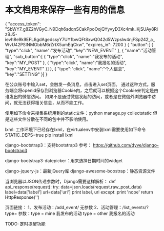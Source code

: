 本文档用来保存一些有用的信息
==============================
{
    "access_token": "SbWY7_g8Z2hVGyC_N9Dqh6sdqnSCakPpoOojQYyvyD3Xc4mk_KjSUAy8RizBJ5-ievh8e9k9EFL8gdAgedssyY7UY1bwQFt8xwQ042d5Wzpslw4njFSp242_a_WvU42PSINMObbM6rZrtX5umEqCkw",
    "expires_in": 7200
}
{
     "button":[
     {
          "type":"click",
          "name":"发布活动",
          "key":"NEW_EVENT"
      },
      {
          "name":"活动管理",
           "sub_button":[
           {
               "type":"click",
               "name":"我发布的活动",
               "key":"MY_POST"
            },
            {
               "type":"click",
               "name":"我报名的活动",
               "key":"MY_EVENT"
            }]
      },
      {
           "type":"click",
           "name":"个人信息",
           "key":"SETTING"
      }]
 }

在公众账号中输入set，会触发一条消息，点击进入set页面。
通过这种方式，服务端会将openid保存到浏览器Cookie内，之后就可以根据这个Cookie来判定是由谁发出的微信访问。
如果不是通过微信发起的访问，或者是在微信外浏览器中访问，就无法获得相关信息，从而不能工作。

使用如下命令来搜集系统用到的static文件：python manage.py collectstatic
但是这些文件分散在不同的包中并不影响使用。

lxml: 工作环境下已经存在lxml，在virtualenv中安装lxml需要使用如下命令
  STATIC_DEPS=true pip install lxml

django-bootstrap3：支持bootstrap3
参考：
  https://github.com/dyve/django-bootstrap3

django-bootstrap3-datepicker：用来选择日期时间的widget

django-jquery-js：最新jQuery库
django-awesome-boostrap：静态资源文件

当浏览器以JSON传递参数时，Django需要这样解析：
def api_response(request):
    try:
        data=json.loads(request.raw_post_data)
        label=data['label']
        url=data['url']
        print label, url
    except:
        print 'nope'
    return HttpResponse('')


页面链接：
1、发布活动：/add_event/
无参数
2、活动管理：/list_events/?type=
参数：type = mine 我发布的活动
     type = other 我报名的活动

TODO: 定时提醒功能
